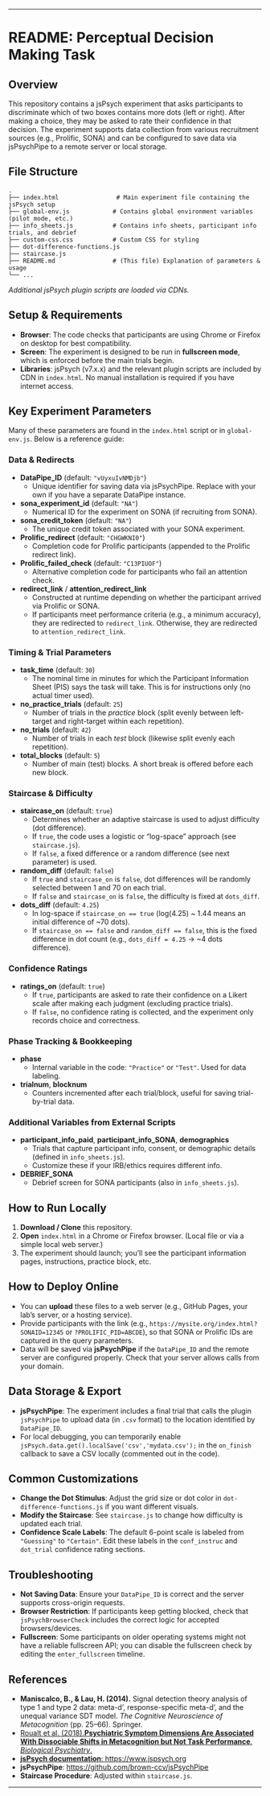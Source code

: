 
---

# README: Perceptual Decision Making  Task

## Overview
This repository contains a jsPsych experiment that asks participants to discriminate which of two boxes contains more dots (left or right). After making a choice, they may be asked to rate their confidence in that decision. The experiment supports data collection from various recruitment sources (e.g., Prolific, SONA) and can be configured to save data via jsPsychPipe to a remote server or local storage.

## File Structure
```
.
├── index.html                # Main experiment file containing the jsPsych setup
├── global-env.js            # Contains global environment variables (pilot mode, etc.)
├── info_sheets.js           # Contains info sheets, participant info trials, and debrief
├── custom-css.css           # Custom CSS for styling
├── dot-difference-functions.js
├── staircase.js
├── README.md                # (This file) Explanation of parameters & usage
└── ...
```
*Additional jsPsych plugin scripts are loaded via CDNs.*

## Setup & Requirements
- **Browser**: The code checks that participants are using Chrome or Firefox on desktop for best compatibility.
- **Screen**: The experiment is designed to be run in **fullscreen mode**, which is enforced before the main trials begin.
- **Libraries**: jsPsych (v7.x.x) and the relevant plugin scripts are included by CDN in `index.html`. No manual installation is required if you have internet access.

## Key Experiment Parameters
Many of these parameters are found in the `index.html` script or in `global-env.js`. Below is a reference guide:

### Data & Redirects
- **DataPipe_ID** (default: `"vUyxuIvNMDjb"`)  
  - Unique identifier for saving data via jsPsychPipe. Replace with your own if you have a separate DataPipe instance.
- **sona_experiment_id** (default: `"NA"`)  
  - Numerical ID for the experiment on SONA (if recruiting from SONA).
- **sona_credit_token** (default: `"NA"`)  
  - The unique credit token associated with your SONA experiment.
- **Prolific_redirect** (default: `"CHGWKNI0"`)  
  - Completion code for Prolific participants (appended to the Prolific redirect link).
- **Prolific_failed_check** (default: `"C13PIUOF"`)  
  - Alternative completion code for participants who fail an attention check.
- **redirect_link** / **attention_redirect_link**  
  - Constructed at runtime depending on whether the participant arrived via Prolific or SONA.  
  - If participants meet performance criteria (e.g., a minimum accuracy), they are redirected to `redirect_link`. Otherwise, they are redirected to `attention_redirect_link`.

### Timing & Trial Parameters
- **task_time** (default: `30`)  
  - The nominal time in minutes for which the Participant Information Sheet (PIS) says the task will take. This is for instructions only (no actual timer used).
- **no_practice_trials** (default: `25`)  
  - Number of trials in the *practice* block (split evenly between left-target and right-target within each repetition).
- **no_trials** (default: `42`)  
  - Number of trials in each *test* block (likewise split evenly each repetition).
- **total_blocks** (default: `5`)  
  - Number of main (test) blocks. A short break is offered before each new block.

### Staircase & Difficulty
- **staircase_on** (default: `true`)  
  - Determines whether an adaptive staircase is used to adjust difficulty (dot difference).  
  - If `true`, the code uses a logistic or “log-space” approach (see `staircase.js`).  
  - If `false`, a fixed difference or a random difference (see next parameter) is used.
- **random_diff** (default: `false`)  
  - If `true` and `staircase_on` is `false`, dot differences will be randomly selected between 1 and 70 on each trial.  
  - If `false` and `staircase_on` is `false`, the difficulty is fixed at `dots_diff`.
- **dots_diff** (default: `4.25`)  
  - In log-space if `staircase_on == true` (log(4.25) ~ 1.44 means an initial difference of ~70 dots).  
  - If `staircase_on == false` and `random_diff == false`, this is the fixed difference in dot count (e.g., `dots_diff = 4.25` → ~4 dots difference).  

### Confidence Ratings
- **ratings_on** (default: `true`)  
  - If `true`, participants are asked to rate their confidence on a Likert scale after making each judgment (excluding practice trials).
  - If `false`, no confidence rating is collected, and the experiment only records choice and correctness.

### Phase Tracking & Bookkeeping
- **phase**  
  - Internal variable in the code: `"Practice"` or `"Test"`. Used for data labeling.
- **trialnum**, **blocknum**  
  - Counters incremented after each trial/block, useful for saving trial-by-trial data.

### Additional Variables from External Scripts
- **participant_info_paid**, **participant_info_SONA**, **demographics**  
  - Trials that capture participant info, consent, or demographic details (defined in `info_sheets.js`).  
  - Customize these if your IRB/ethics requires different info.
- **DEBRIEF_SONA**  
  - Debrief screen for SONA participants (also in `info_sheets.js`).

## How to Run Locally
1. **Download / Clone** this repository.
2. **Open** `index.html` in a Chrome or Firefox browser. (Local file or via a simple local web server.)
3. The experiment should launch; you’ll see the participant information pages, instructions, practice block, etc.

## How to Deploy Online
- You can **upload** these files to a web server (e.g., GitHub Pages, your lab’s server, or a hosting service).
- Provide participants with the link (e.g., `https://mysite.org/index.html?SONAID=12345` or `?PROLIFIC_PID=ABCDE`), so that SONA or Prolific IDs are captured in the query parameters.
- Data will be saved via **jsPsychPipe** if the `DataPipe_ID` and the remote server are configured properly. Check that your server allows calls from your domain.

## Data Storage & Export
- **jsPsychPipe**: The experiment includes a final trial that calls the plugin `jsPsychPipe` to upload data (in `.csv` format) to the location identified by `DataPipe_ID`.
- For local debugging, you can temporarily enable `jsPsych.data.get().localSave('csv','mydata.csv');` in the `on_finish` callback to save a CSV locally (commented out in the code).

## Common Customizations
- **Change the Dot Stimulus**: Adjust the grid size or dot color in `dot-difference-functions.js` if you want different visuals.
- **Modify the Staircase**: See `staircase.js` to change how difficulty is updated each trial.
- **Confidence Scale Labels**: The default 6-point scale is labeled from `"Guessing"` to `"Certain"`. Edit these labels in the `conf_instruc` and `dot_trial` confidence rating sections.

## Troubleshooting
- **Not Saving Data**: Ensure your `DataPipe_ID` is correct and the server supports cross-origin requests.  
- **Browser Restriction**: If participants keep getting blocked, check that `jsPsychBrowserCheck` includes the correct logic for accepted browsers/devices.  
- **Fullscreen**: Some participants on older operating systems might not have a reliable fullscreen API; you can disable the fullscreen check by editing the `enter_fullscreen` timeline.

## References
- **Maniscalco, B., & Lau, H. (2014).** Signal detection theory analysis of type 1 and type 2 data: meta-d’, response-specific meta-d’, and the unequal variance SDT model. *The Cognitive Neuroscience of Metacognition* (pp. 25–66). Springer.
- <a href="https://doi.org/10.1016/j.biopsych.2017.12.017"> Roualt et al. (2018).**Psychiatric Symptom Dimensions Are Associated With Dissociable Shifts in Metacognition but Not Task Performance**. *Biological Psychiatry*. 
- **jsPsych documentation**: <https://www.jspsych.org>
- **jsPsychPipe**: <https://github.com/brown-ccv/jsPsychPipe>
- **Staircase Procedure**: Adjusted within `staircase.js`.

---

